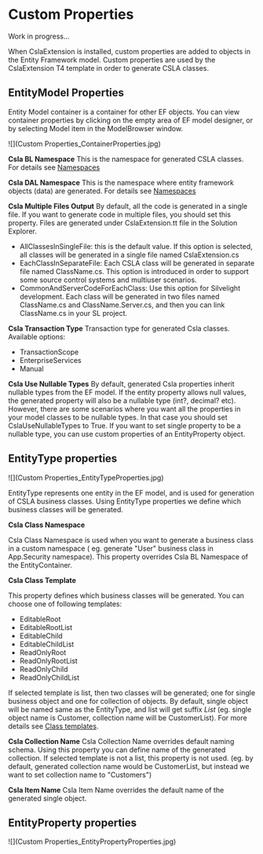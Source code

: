 # Custom Properties

Work in progress...

When CslaExtension is installed, custom properties are added to objects in the Entity Framework model. Custom properties are used by the CslaExtension T4 template in order to generate CSLA classes.

## EntityModel Properties

Entity Model container is a container for other EF objects. You can view container properties by clicking on the empty area of EF model designer, or by selecting Model item in the ModelBrowser window.

![](Custom Properties_ContainerProperties.jpg)

**Csla BL Namespace**
This is the namespace for generated CSLA classes. For details see [Namespaces](Namespaces)

**Csla DAL Namespace**
This is the namespace where entity framework objects (data) are generated. For details see [Namespaces](Namespaces)

**Csla Multiple Files Output**
By default, all the code is generated in a single file. If you want to generate code in multiple files, you should set this property. Files are generated under CslaExtension.tt file in the Solution Explorer.
* AllClassesInSingleFile: this is the default value. If this option is selected, all classes will be generated in a single file named CslaExtension.cs
* EachClassInSeparateFile: Each CSLA class will be generated in separate file named ClassName.cs. This option is introduced in order to support some source control systems and multiuser scenarios.
* CommonAndServerCodeForEachClass: Use this option for Silvelight development. Each class will be generated in two files named ClassName.cs and ClassName.Server.cs, and then you can link ClassName.cs in your SL project.

**Csla Transaction Type**
Transaction type for generated Csla classes. 
Available options:
* TransactionScope
* EnterpriseServices
* Manual


**Csla Use Nullable Types**
By default, generated Csla properties inherit nullable types from the EF model. If the entity property allows null values, the generated property will also be a nullable type (int?, decimal? etc). However, there are some scenarios where you want all the properties in your model classes to be nullable types. In that case you should set CslaUseNullableTypes to True.
If you want to set single property to be a nullable type, you can use custom properties of an EntityProperty object.


## EntityType properties

![](Custom Properties_EntityTypeProperties.jpg)

EntityType represents one entity in the EF model, and is used for generation of CSLA business classes. Using EntityType properties we define which business classes will be generated. 

**Csla Class Namespace**

Csla Class Namespace is used when you want to generate a business class in a custom namespace ( eg. generate "User" business class in App.Security namespace). This property overrides Csla BL Namespace of the EntityContainer.
 
**Csla Class Template**

This property defines which business classes will be generated. You can choose one of following templates: 
* EditableRoot
* EditableRootList
* EditableChild
* EditableChildList
* ReadOnlyRoot
* ReadOnlyRootList
* ReadOnlyChild
* ReadOnlyChildList

If selected template is list, then two classes will be generated; one for single business object and one for collection of objects. By default, single object will be named same as the EntityType, and list will get suffix _List_ (eg. single object name is Customer, collection name will be CustomerList). 
For more details see [Class templates](Class-templates).

**Csla Collection Name** 
Csla Collection Name overrides default naming schema. Using this property you can define name of the generated collection. If selected template is not a list, this property is not used. (eg. by default, generated collection name would be CustomerList, but instead we want to set collection name to "Customers")

**Csla  Item Name**
Csla Item Name overrides the default name of the generated single object.


## EntityProperty properties

![](Custom Properties_EntityPropertyProperties.jpg)